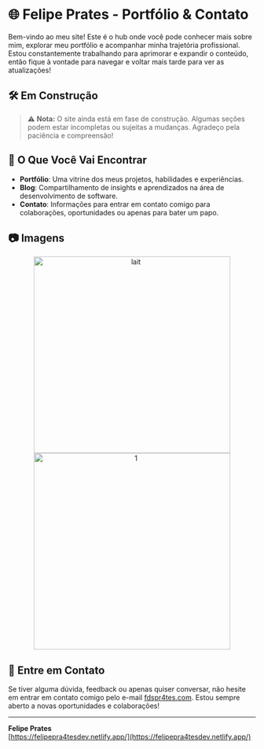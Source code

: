 # 🌐 Felipe Prates - Portfólio & Contato

Bem-vindo ao meu site! Este é o hub onde você pode conhecer mais sobre mim, explorar meu portfólio e acompanhar minha trajetória profissional. Estou constantemente trabalhando para aprimorar e expandir o conteúdo, então fique à vontade para navegar e voltar mais tarde para ver as atualizações!

## 🛠️ Em Construção

> ⚠️ **Nota:** O site ainda está em fase de construção. Algumas seções podem estar incompletas ou sujeitas a mudanças. Agradeço pela paciência e compreensão!

## 🚀 O Que Você Vai Encontrar

- **Portfólio**: Uma vitrine dos meus projetos, habilidades e experiências.
- **Blog**: Compartilhamento de insights e aprendizados na área de desenvolvimento de software.
- **Contato**: Informações para entrar em contato comigo para colaborações, oportunidades ou apenas para bater um papo.

## 📷 Imagens

<div align="center">
  <img src="https://github.com/user-attachments/assets/3594d08f-a3f4-4d73-b3e9-79df2346de12" alt="lait" width="400px" />
  <img src="https://github.com/user-attachments/assets/2af25235-58ed-468a-9f36-58fa12d5e23b" alt="1" width="400px" />
</div>

## 📧 Entre em Contato

Se tiver alguma dúvida, feedback ou apenas quiser conversar, não hesite em entrar em contato comigo pelo e-mail [fdspr4tes.com](mailto:fdsspr4tes.com). Estou sempre aberto a novas oportunidades e colaborações!

---

**Felipe Prates**  
[https://felipepra4tesdev.netlify.app/](https://felipepra4tesdev.netlify.app/)
